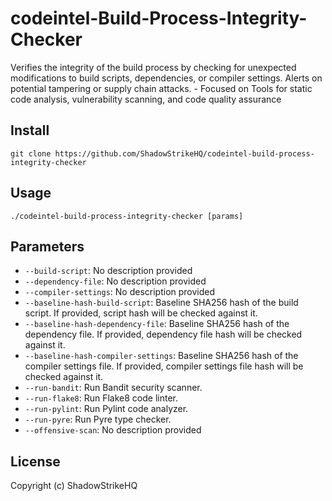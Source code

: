 # codeintel-Build-Process-Integrity-Checker
Verifies the integrity of the build process by checking for unexpected modifications to build scripts, dependencies, or compiler settings. Alerts on potential tampering or supply chain attacks. - Focused on Tools for static code analysis, vulnerability scanning, and code quality assurance

## Install
`git clone https://github.com/ShadowStrikeHQ/codeintel-build-process-integrity-checker`

## Usage
`./codeintel-build-process-integrity-checker [params]`

## Parameters
- `--build-script`: No description provided
- `--dependency-file`: No description provided
- `--compiler-settings`: No description provided
- `--baseline-hash-build-script`: Baseline SHA256 hash of the build script. If provided, script hash will be checked against it.
- `--baseline-hash-dependency-file`: Baseline SHA256 hash of the dependency file. If provided, dependency file hash will be checked against it.
- `--baseline-hash-compiler-settings`: Baseline SHA256 hash of the compiler settings file. If provided, compiler settings file hash will be checked against it.
- `--run-bandit`: Run Bandit security scanner.
- `--run-flake8`: Run Flake8 code linter.
- `--run-pylint`: Run Pylint code analyzer.
- `--run-pyre`: Run Pyre type checker.
- `--offensive-scan`: No description provided

## License
Copyright (c) ShadowStrikeHQ
